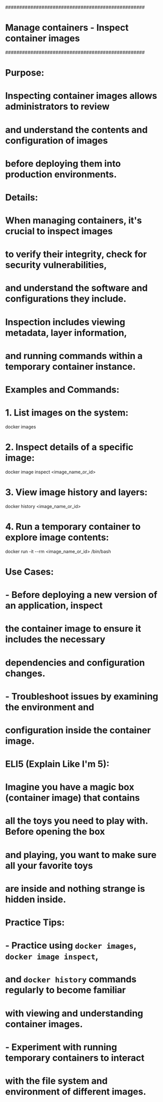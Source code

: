 ##################################################
# Manage containers - Inspect container images
##################################################

# Purpose:
#   Inspecting container images allows administrators to review
#   and understand the contents and configuration of images
#   before deploying them into production environments.

# Details:
#   When managing containers, it's crucial to inspect images
#   to verify their integrity, check for security vulnerabilities,
#   and understand the software and configurations they include.
#   Inspection includes viewing metadata, layer information,
#   and running commands within a temporary container instance.

# Examples and Commands:
#   1. List images on the system:
docker images

#   2. Inspect details of a specific image:
docker image inspect <image_name_or_id>

#   3. View image history and layers:
docker history <image_name_or_id>

#   4. Run a temporary container to explore image contents:
docker run -it --rm <image_name_or_id> /bin/bash

# Use Cases:
#   - Before deploying a new version of an application, inspect
#     the container image to ensure it includes the necessary
#     dependencies and configuration changes.
#   - Troubleshoot issues by examining the environment and
#     configuration inside the container image.

# ELI5 (Explain Like I'm 5):
#   Imagine you have a magic box (container image) that contains
#   all the toys you need to play with. Before opening the box
#   and playing, you want to make sure all your favorite toys
#   are inside and nothing strange is hidden inside.

# Practice Tips:
#   - Practice using `docker images`, `docker image inspect`,
#     and `docker history` commands regularly to become familiar
#     with viewing and understanding container images.
#   - Experiment with running temporary containers to interact
#     with the file system and environment of different images.


